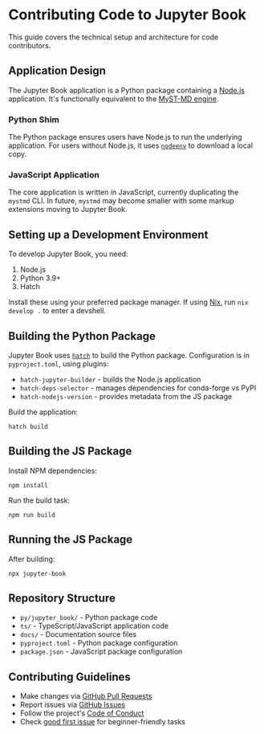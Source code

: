 # Contributing Code to Jupyter Book

This guide covers the technical setup and architecture for code contributors.

## Application Design

The Jupyter Book application is a Python package containing a [Node.js](https://nodejs.org/en) application. It's functionally equivalent to the [MyST-MD engine](https://github.com/jupyter-book/mystmd).

### Python Shim

The Python package ensures users have Node.js to run the underlying application. For users without Node.js, it uses [`nodeenv`](https://github.com/ekalinin/nodeenv) to download a local copy.

### JavaScript Application

The core application is written in JavaScript, currently duplicating the `mystmd` CLI. In future, `mystmd` may become smaller with some markup extensions moving to Jupyter Book.

## Setting up a Development Environment

To develop Jupyter Book, you need:

1. Node.js
2. Python 3.9+
3. Hatch

Install these using your preferred package manager. If using [Nix](https://nixos.org/), run `nix develop .` to enter a devshell.

## Building the Python Package

Jupyter Book uses [`hatch`](https://hatch.pypa.io/) to build the Python package. Configuration is in `pyproject.toml`, using plugins:
- `hatch-jupyter-builder` - builds the Node.js application
- `hatch-deps-selector` - manages dependencies for conda-forge vs PyPI
- `hatch-nodejs-version` - provides metadata from the JS package

Build the application:

```shell
hatch build
```

## Building the JS Package

Install NPM dependencies:

```shell
npm install
```

Run the build task:

```shell
npm run build
```

## Running the JS Package

After building:

```shell
npx jupyter-book
```

## Repository Structure

- `py/jupyter_book/` - Python package code
- `ts/` - TypeScript/JavaScript application code
- `docs/` - Documentation source files
- `pyproject.toml` - Python package configuration
- `package.json` - JavaScript package configuration

## Contributing Guidelines

- Make changes via [GitHub Pull Requests](https://docs.github.com/en/pull-requests)
- Report issues via [GitHub Issues](https://docs.github.com/en/issues)
- Follow the project's [Code of Conduct](https://github.com/jupyter-book/.github/blob/main/CODE_OF_CONDUCT.md)
- Check [good first issue](https://github.com/jupyter-book/jupyter-book/labels/good%20first%20issue) for beginner-friendly tasks
